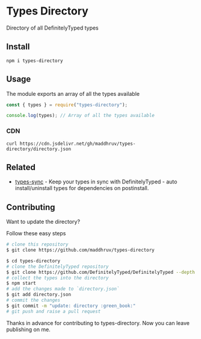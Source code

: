 # Types Directory

Directory of all DefinitelyTyped types

## Install

`npm i types-directory`

## Usage

The module exports an array of all the types available

```js
const { types } = require("types-directory");

console.log(types); // Array of all the types available
```

### CDN

```shell
curl https://cdn.jsdelivr.net/gh/maddhruv/types-directory/directory.json
```

## Related

- [types-sync](https://github.com/maddhruv/types-sync) - Keep your types in sync with DefinitelyTyped - auto install/uninstall types for dependencies on postinstall.

## Contributing

Want to update the directory?

Follow these easy steps

```sh
# clone this repository
$ git clone https://github.com/maddhruv/types-directory

$ cd types-directory
# clone the DefinitelyTyped repository
$ git clone https://github.com/DefinitelyTyped/DefinitelyTyped --depth 1
# collect the types into the directory
$ npm start
# add the changes made to `directory.json`
$ git add directory.json
# commit the changes
$ git commit -m "update: directory :green_book:"
# git push and raise a pull request
```

Thanks in advance for contributing to types-directory. Now you can leave publishing on me.
